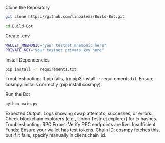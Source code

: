 Clone the Repository
```bash
git clone https://github.com/linoalemz/Build-Bot.git
```
```bash
cd Build-Bot
```
Create .env
```bash
WALLET_MNEMONIC="your testnet mnemonic here"
PRIVATE_KEY="your testnet private key here"
```
Install Dependencies
```bash
pip install -r requirements.txt
```
Troubleshooting:
If pip fails, try pip3 install -r requirements.txt.
Ensure cosmpy installs correctly (pip install cosmpy).

Run the Bot
```bash
python main.py
```

Expected Output: Logs showing swap attempts, successes, or errors.
Check blockchain explorers (e.g., Union Testnet explorer) for tx hashes.
Troubleshooting:
RPC Errors: Verify RPC endpoints are live.
Insufficient Funds: Ensure your wallet has test tokens.
Chain ID: cosmpy fetches this, but if it fails, specify manually in client.chain_id.



